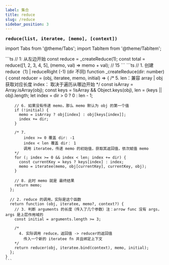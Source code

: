 ```yaml
---
label: 集合
title: reduce
slug: /reduce
sidebar_position: 3
---
```


<big><b>`reduce(list, iteratee, [memo], [context])`</b></big>
&emsp;

import Tabs from '@theme/Tabs';
import TabItem from '@theme/TabItem';

<Tabs>
  <TabItem value="1" label="reduce" default>
  ```ts
    // 1: 从左边开始
    const reduce = _createReduce(1);
    const total = reduce([1, 2, 3, 4, 5], (memo, val) => memo + val); // 15
  ```
  </TabItem>
  <TabItem value="2" label="_createReduce" default>
  ```ts
    // 1. 创建 reduce（1) | reduceRight (-1) (dir 不同)
    function _createReduce(dir: number) {
      const reducer = (obj, iteratee, memo, initial) => {
        /*
          5. len：兼容 array | obj 获取对应长度
            index： 取决于遍历从哪边开始
        */
        const isArray = Array.isArray(obj);
        const keys = !isArray && Object.keys(obj),
          len = (keys || obj).length;
        let index = dir > 0 ? 0 : len - 1;

        // 6. 如果没有传递 memo，那么 memo 默认为 obj 的第一个值
        if (!initial) {
          memo = isArray ? obj[index] : obj[keys[index]];
          index += dir;
        }

        /* 7.
            index >= 0 覆盖 dir: -1
            index < len 覆盖 dir： 1
            调用 iteratee，传递 memo 的初始值，获取其返回值，依次赋值 memo
        */
        for (; index >= 0 && index < len; index += dir) {
          const currentKey = keys ? keys[index] : index;
          memo = iteratee(memo, obj[currentKey], currentKey, obj);
        }

        // 8. 此时 memo 就是 最终结果
        return memo;
      };

      // 2. reduce 的调用，实际是这个函数
      return function (obj, iteratee, memo?, context?) {
        // 3. 判断 arguments 的长度（传入了几个参数）注：arrow func 没有 args，args 是上层作用域的
        const initial = arguments.length >= 3;

        /*
          4. 实际调用 reduce，返回值 -> reducer的返回值
            传入一个新的 iteratee fn 并且绑定上下文
        */
        return reducer(obj, iteratee.bind(context), memo, initial);
      };
    }
    ```

  </TabItem>
</Tabs>
